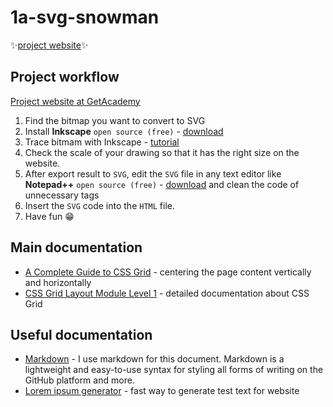 # 1a-svg-snowman
✨[project website][1]✨

## Project workflow

[Project website at GetAcademy][2]  

1. Find the bitmap you want to convert to SVG
1. Install **Inkscape** `open source (free)` - [download][3]
1. Trace bitmam with Inkscape - [tutorial][4]
1. Check the scale of your drawing so that it has the right size on the website.
1. After export result to `SVG`, edit the `SVG` file in any text editor like **Notepad++** `open source (free)` - [download][5] and clean the code of unnecessary tags
1. Insert the `SVG` code into the `HTML` file.
1. Have fun 😁

## Main documentation

- [A Complete Guide to CSS Grid][6] - centering the page content vertically and horizontally
- [CSS Grid Layout Module Level 1][7] - detailed documentation about CSS Grid

## Useful documentation

- [Markdown][9] - I use markdown for this document. Markdown is a lightweight and easy-to-use syntax for styling all forms of writing on the GitHub platform and more.
- [Lorem ipsum generator][10] - fast way to generate test text for website

[1]: https://krzysztofga.github.io/1a-svg-snowman/
[2]: https://getacademy.moodlecloud.com/mod/page/view.php?id=358
[3]: https://inkscape.org/release/inkscape-0.92.4/
[4]: https://inkscape.org/en/doc/tutorials/tracing/tutorial-tracing.html
[5]: https://notepad-plus-plus.org/downloads/
[6]: https://www.joomlashack.com/blog/tutorials/center-and-align-items-in-css-grid/
[7]: https://www.w3.org/TR/css-grid-1/
[9]: https://guides.github.com/features/mastering-markdown/
[10]: https://www.lipsum.com/
